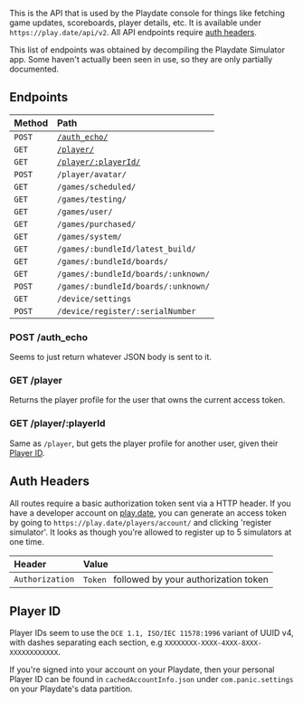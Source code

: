 This is the API that is used by the Playdate console for things like fetching game updates, scoreboards, player details, etc. It is available under `https://play.date/api/v2`. All API endpoints require [auth headers](#auth-headers).

This list of endpoints was obtained by decompiling the Playdate Simulator app. Some haven't actually been seen in use, so they are only partially documented.

## Endpoints

| Method | Path |
|:-|:-|
| `POST` | [`/auth_echo/`](#post-auth_echo) |
| `GET`  | [`/player/`](#get-player) |
| `GET`  | [`/player/:playerId/`](#get-playerplayerid) |
| `POST` | `/player/avatar/` |
| `GET`  | `/games/scheduled/` |
| `GET`  | `/games/testing/` |
| `GET`  | `/games/user/` |
| `GET`  | `/games/purchased/` |
| `GET`  | `/games/system/` |
| `GET`  | `/games/:bundleId/latest_build/` |
| `GET`  | `/games/:bundleId/boards/` |
| `GET`  | `/games/:bundleId/boards/:unknown/` |
| `POST` | `/games/:bundleId/boards/:unknown/` |
| `GET`  | `/device/settings` |
| `POST` | `/device/register/:serialNumber` |

### POST /auth_echo

Seems to just return whatever JSON body is sent to it.

### GET /player

Returns the player profile for the user that owns the current access token.

### GET /player/:playerId

Same as `/player`, but gets the player profile for another user, given their [Player ID](#player-id).

## Auth Headers

All routes require a basic authorization token sent via a HTTP header. If you have a developer account on [play.date](//play.date), you can generate an access token by going to `https://play.date/players/account/` and clicking 'register simulator'. It looks as though you're allowed to register up to 5 simulators at one time.

| Header | Value |
|:-|:-|
| `Authorization` | `Token ` followed by your authorization token |

## Player ID

Player IDs seem to use the `DCE 1.1, ISO/IEC 11578:1996` variant of UUID v4, with dashes separating each section, e.g `XXXXXXXX-XXXX-4XXX-8XXX-XXXXXXXXXXXX`.

If you're signed into your account on your Playdate, then your personal Player ID can be found in `cachedAccountInfo.json` under `com.panic.settings` on your Playdate's data partition.